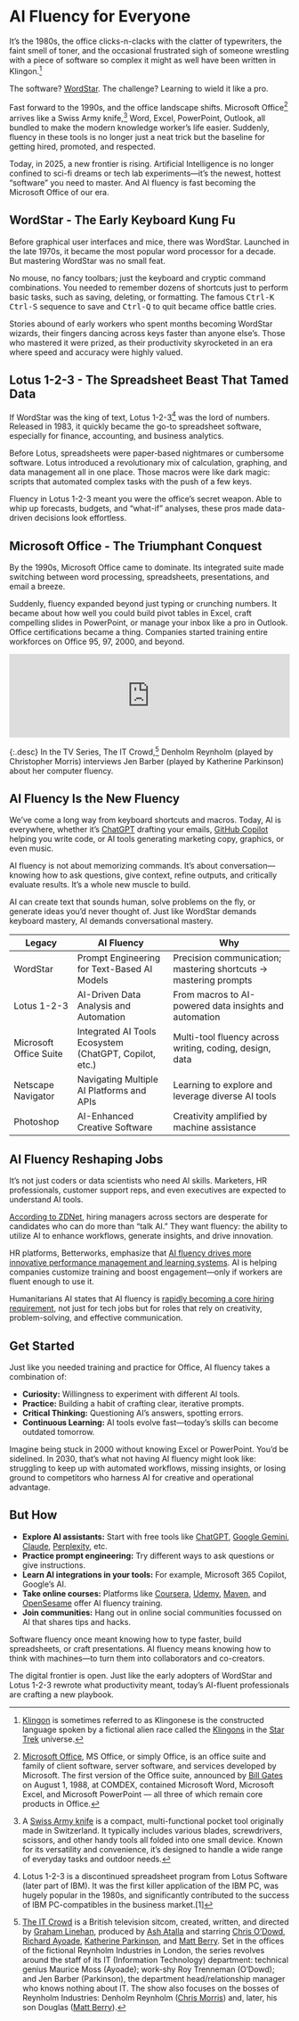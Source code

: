 # AI Fluency for Everyone

It’s the 1980s, the office clicks-n-clacks with the clatter of typewriters, the faint smell of toner, and the occasional frustrated sigh of someone wrestling with a piece of software so complex it might as well have been written in Klingon.[^Klingon]

The software? [WordStar](/2024/wordstar/). The challenge? Learning to wield it like a pro.

Fast forward to the 1990s, and the office landscape shifts. Microsoft Office[^MSOffice] arrives like a Swiss Army knife,[^SwissArmyKnife] Word, Excel, PowerPoint, Outlook, all bundled to make the modern knowledge worker’s life easier. Suddenly, fluency in these tools is no longer just a neat trick but the baseline for getting hired, promoted, and respected.

Today, in 2025, a new frontier is rising. Artificial Intelligence is no longer confined to sci-fi dreams or tech lab experiments—it’s the newest, hottest “software” you need to master. And AI fluency is fast becoming the Microsoft Office of our era.

## WordStar - The Early Keyboard Kung Fu

Before graphical user interfaces and mice, there was WordStar. Launched in the late 1970s, it became the most popular word processor for a decade. But mastering WordStar was no small feat.

No mouse, no fancy toolbars; just the keyboard and cryptic command combinations. You needed to remember dozens of shortcuts just to perform basic tasks, such as saving, deleting, or formatting. The famous <kbd>Ctrl-K</kbd> <kbd>Ctrl-S</kbd> sequence to save and <kbd>Ctrl-Q</kbd> to quit became office battle cries.

Stories abound of early workers who spent months becoming WordStar wizards, their fingers dancing across keys faster than anyone else’s. Those who mastered it were prized, as their productivity skyrocketed in an era where speed and accuracy were highly valued.

## Lotus 1-2-3 - The Spreadsheet Beast That Tamed Data

If WordStar was the king of text, Lotus 1-2-3[^Lotus123] was the lord of numbers. Released in 1983, it quickly became the go-to spreadsheet software, especially for finance, accounting, and business analytics.

Before Lotus, spreadsheets were paper-based nightmares or cumbersome software. Lotus introduced a revolutionary mix of calculation, graphing, and data management all in one place. Those macros were like dark magic: scripts that automated complex tasks with the push of a few keys.

Fluency in Lotus 1-2-3 meant you were the office’s secret weapon. Able to whip up forecasts, budgets, and “what-if” analyses, these pros made data-driven decisions look effortless.

## Microsoft Office - The Triumphant Conquest

By the 1990s, Microsoft Office came to dominate. Its integrated suite made switching between word processing, spreadsheets, presentations, and email a breeze.

Suddenly, fluency expanded beyond just typing or crunching numbers. It became about how well you could build pivot tables in Excel, craft compelling slides in PowerPoint, or manage your inbox like a pro in Outlook. Office certifications became a thing. Companies started training entire workforces on Office 95, 97, 2000, and beyond.

<iframe width="100%" height="auto" src="https://www.youtube.com/embed/iByIUM3q69I?si=duLgSPRdnEHffvX5" title="In the TV Series, The IT Crowd, Denholm interviews Jen about her computer fluency." frameborder="0" allow="accelerometer; autoplay; clipboard-write; encrypted-media; gyroscope; picture-in-picture; web-share" referrerpolicy="strict-origin-when-cross-origin" allowfullscreen></iframe>

{:.desc}
In the TV Series, The IT Crowd,[^TheITCrowd] Denholm Reynholm (played by Christopher Morris) interviews Jen Barber (played by Katherine Parkinson) about her computer fluency.

## AI Fluency Is the New Fluency

We’ve come a long way from keyboard shortcuts and macros. Today, AI is everywhere, whether it’s [ChatGPT](https://chatgpt.com/) drafting your emails, [GitHub Copilot](https://en.wikipedia.org/wiki/GitHub_Copilot) helping you write code, or AI tools generating marketing copy, graphics, or even music.

AI fluency is not about memorizing commands. It’s about conversation—knowing how to ask questions, give context, refine outputs, and critically evaluate results. It’s a whole new muscle to build.

AI can create text that sounds human, solve problems on the fly, or generate ideas you’d never thought of. Just like WordStar demands keyboard mastery, AI demands conversational mastery.

| Legacy | AI Fluency | Why |
|------------------------|------------------------------------------|----------------------------------------------------------|
| WordStar               | Prompt Engineering for Text-Based AI Models | Precision communication; mastering shortcuts → mastering prompts |
| Lotus 1-2-3            | AI-Driven Data Analysis and Automation   | From macros to AI-powered data insights and automation   |
| Microsoft Office Suite | Integrated AI Tools Ecosystem (ChatGPT, Copilot, etc.) | Multi-tool fluency across writing, coding, design, data  |
| Netscape Navigator     | Navigating Multiple AI Platforms and APIs | Learning to explore and leverage diverse AI tools        |
| Photoshop | AI-Enhanced Creative Software           | Creativity amplified by machine assistance                |

## AI Fluency Reshaping Jobs

It’s not just coders or data scientists who need AI skills. Marketers, HR professionals, customer support reps, and even executives are expected to understand AI tools.

[According to ZDNet](https://www.zdnet.com/article/employers-want-workers-with-ai-skills-but-what-exactly-does-that-mean/), hiring managers across sectors are desperate for candidates who can do more than “talk AI.” They want fluency: the ability to utilize AI to enhance workflows, generate insights, and drive innovation.

HR platforms, Betterworks, emphasize that [AI fluency drives more innovative performance management and learning systems](https://www.betterworks.com/magazine/ai-fluency-hr-innovation/). AI is helping companies customize training and boost engagement—only if workers are fluent enough to use it.

Humanitarians AI states that AI fluency is [rapidly becoming a core hiring requirement](https://www.linkedin.com/pulse/rise-ai-fluency-core-hiring-requirement-humanitarians-ai-ydqje/), not just for tech jobs but for roles that rely on creativity, problem-solving, and effective communication.

## Get Started

Just like you needed training and practice for Office, AI fluency takes a combination of:

- **Curiosity:** Willingness to experiment with different AI tools.
- **Practice:** Building a habit of crafting clear, iterative prompts.
- **Critical Thinking:** Questioning AI’s answers, spotting errors.
- **Continuous Learning:** AI tools evolve fast—today’s skills can become outdated tomorrow.

Imagine being stuck in 2000 without knowing Excel or PowerPoint. You’d be sidelined. In 2030, that’s what not having AI fluency might look like: struggling to keep up with automated workflows, missing insights, or losing ground to competitors who harness AI for creative and operational advantage.

## But How

- **Explore AI assistants:** Start with free tools like [ChatGPT](https://chatgpt.com), [Google Gemini](https://gemini.google.com), [Claude](https://claude.ai), [Perplexity](https://www.perplexity.ai), etc.
- **Practice prompt engineering:** Try different ways to ask questions or give instructions.
- **Learn AI integrations in your tools:** For example, Microsoft 365 Copilot, Google’s AI.
- **Take online courses:** Platforms like [Coursera](https://www.coursera.org), [Udemy](https://www.udemy.com), [Maven](https://maven.com), and [OpenSesame](https://www.opensesame.com) offer AI fluency training.
- **Join communities:** Hang out in online social communities focussed on AI that shares tips and hacks.

Software fluency once meant knowing how to type faster, build spreadsheets, or craft presentations. AI fluency means knowing how to think with machines—to turn them into collaborators and co-creators.

The digital frontier is open. Just like the early adopters of WordStar and Lotus 1-2-3 rewrote what productivity meant, today’s AI-fluent professionals are crafting a new playbook.


[^TheITCrowd]: [The IT Crowd](https://en.wikipedia.org/wiki/The_IT_Crowd) is a British television sitcom, created, written, and directed by [Graham Linehan](https://en.wikipedia.org/wiki/Graham_Linehan), produced by [Ash Atalla](https://en.wikipedia.org/wiki/Ash_Atalla) and starring [Chris O’Dowd](https://en.wikipedia.org/wiki/Chris_O%27Dowd), [Richard Ayoade](https://en.wikipedia.org/wiki/Richard_Ayoade), [Katherine Parkinson](https://en.wikipedia.org/wiki/Katherine_Parkinson), and [Matt Berry](https://en.wikipedia.org/wiki/Matt_Berry). Set in the offices of the fictional Reynholm Industries in London, the series revolves around the staff of its IT (Information Technology) department: technical genius Maurice Moss (Ayoade); work-shy Roy Trenneman (O’Dowd); and Jen Barber (Parkinson), the department head/relationship manager who knows nothing about IT. The show also focuses on the bosses of Reynholm Industries: Denholm Reynholm ([Chris Morris](https://en.wikipedia.org/wiki/Chris_Morris_(satirist))) and, later, his son Douglas ([Matt Berry](https://en.wikipedia.org/wiki/Matt_Berry)).

[^Klingon]: [Klingon](https://en.wikipedia.org/wiki/Klingon_language) is sometimes referred to as Klingonese is the constructed language spoken by a fictional alien race called the [Klingons](https://en.wikipedia.org/wiki/Klingon) in the [Star Trek](https://en.wikipedia.org/wiki/Star_Trek) universe.

[^MSOffice]: [Microsoft Office](https://en.wikipedia.org/wiki/Microsoft_Office), MS Office, or simply Office, is an office suite and family of client software, server software, and services developed by Microsoft. The first version of the Office suite, announced by [Bill Gates](https://en.wikipedia.org/wiki/Bill_Gates) on August 1, 1988, at COMDEX, contained Microsoft Word, Microsoft Excel, and Microsoft PowerPoint — all three of which remain core products in Office.

[^SwissArmyKnife]: A [Swiss Army knife](https://en.wikipedia.org/wiki/Swiss_Army_knife) is a compact, multi-functional pocket tool originally made in Switzerland. It typically includes various blades, screwdrivers, scissors, and other handy tools all folded into one small device. Known for its versatility and convenience, it’s designed to handle a wide range of everyday tasks and outdoor needs.

[^Lotus123]: Lotus 1-2-3 is a discontinued spreadsheet program from Lotus Software (later part of IBM). It was the first killer application of the IBM PC, was hugely popular in the 1980s, and significantly contributed to the success of IBM PC-compatibles in the business market.[1]